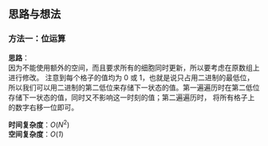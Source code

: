 ## 思路与想法
### 方法一：位运算
**思路**：  
因为不能使用额外的空间，而且要求所有的细胞同时更新，所以要考虑在原数组上进行修改。
注意到每个格子的值均为 0 或 1，也就是说只占用二进制的最低位，所以我们可以用二进制的第二低位来存储下一状态的值。第一遍遍历时在第二低位存储下一状态的值，同时又不影响这一时刻的值；第二遍遍历时，
将所有格子上的数字右移一位即可。


**时间复杂度**：*O*(*N*<sup>2</sup>)  
**空间复杂度**：*O*(*1*)

